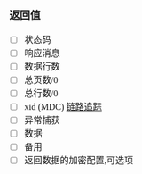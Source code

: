 <font face="Simsun" size=3>


### 返回值

- [ ] 状态码
- [ ] 响应消息
- [ ] 数据行数
- [ ] 总页数/0
- [ ] 总行数/0
- [ ] xid (MDC) [链路追踪](https://blog.csdn.net/xubin320121/article/details/93857126)
- [ ] 异常捕获
- [ ] 数据
- [ ] 备用
- [ ] 返回数据的加密配置,可选项

</font>